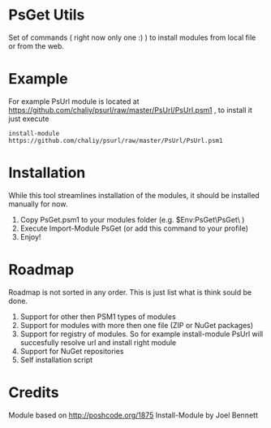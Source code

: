 PsGet Utils
=============

Set of commands ( right now only one :) ) to install modules from local file or from the web.


Example
=======

For example PsUrl module is located at https://github.com/chaliy/psurl/raw/master/PsUrl/PsUrl.psm1 , to install it just execute

    install-module https://github.com/chaliy/psurl/raw/master/PsUrl/PsUrl.psm1

Installation
============

While this tool streamlines installation of the modules, it should be installed manually for now.

1. Copy PsGet.psm1 to your modules folder (e.g. $Env:PsGet\PsGet\ )
2. Execute Import-Module PsGet (or add this command to your profile)
3. Enjoy!

Roadmap
=======

Roadmap is not sorted in any order. This is just list what is think sould be done.

1. Support for other then PSM1 types of modules
2. Support for modules with more then one file (ZIP or NuGet packages)
3. Support for registry of modules. So for example install-module PsUrl will succesfully resolve url and install right module
4. Support for NuGet repositories
5. Self installation script

Credits
=======

Module based on http://poshcode.org/1875 Install-Module by Joel Bennett  